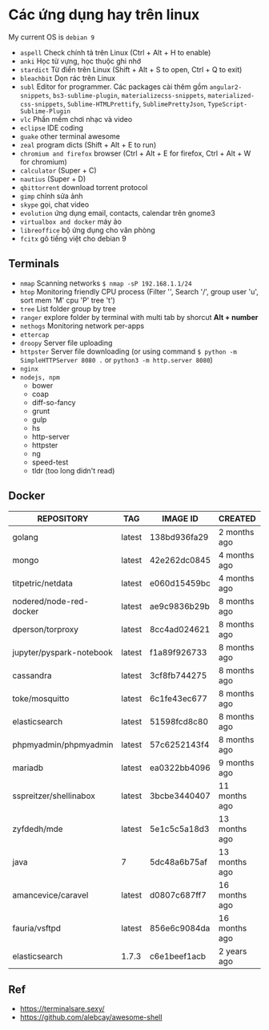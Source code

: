 # Các ứng dụng hay trên linux

My current OS is `debian 9`

* `aspell` Check chính tả trên Linux (Ctrl + Alt + H to enable)
* `anki` Học từ vựng, học thuộc ghi nhớ
* `stardict` Từ điển trên Linux (Shift + Alt + S to open, Ctrl + Q to exit)
* `bleachbit` Dọn rác trên Linux
* `subl` Editor for programmer. Các packages cài thêm gồm `angular2-snippets`, `bs3-sublime-plugin`, `materializecss-snippets`, `materialized-css-snippets`, `Sublime-HTMLPrettify`, `SublimePrettyJson`, `TypeScript-Sublime-Plugin`
* `vlc` Phần mềm chơi nhạc và video
* `eclipse` IDE coding
* `guake` other terminal awesome
* `zeal` program dicts (Shift + Alt + E to run)
* `chromium and firefox` browser (Ctrl + Alt + E for firefox, Ctrl + Alt + W for chromium)
* `calculator` (Super + C)
* `nautius` (Super + D)
* `qbittorrent` download torrent protocol
* `gimp` chỉnh sửa ảnh
* `skype` gọi, chat video
* `evolution` ứng dụng email, contacts, calendar trên gnome3
* `virtualbox and docker` máy ảo
* `libreoffice` bộ ứng dụng cho văn phòng
* `fcitx` gõ tiếng việt cho debian 9

## Terminals

* `nmap` Scanning networks `$ nmap -sP 192.168.1.1/24`
* `htop` Monitoring friendly CPU process (Filter '\', Search '/', group user 'u', sort mem 'M' cpu 'P' tree 't')
* `tree` List folder group by tree
* `ranger` explore folder by terminal with multi tab by shorcut **Alt + number**
* `nethogs` Monitoring network per-apps
* `ettercap`
* `droopy` Server file uploading
* `httpster` Server file downloading (or using command `$ python -m SimpleHTTPServer 8080 .` or `python3 -m http.server 8080`)
* `nginx`
* `nodejs, npm`
  - bower
  - coap
  - diff-so-fancy
  - grunt
  - gulp
  - hs
  - http-server
  - httpster
  - ng
  - speed-test
  - tldr (too long didn't read)

## Docker

| REPOSITORY                | TAG               |  IMAGE ID      |      CREATED        |    SIZE |
|   ------------- | ------------- | ------------- | ------------- | ------------- |
| golang                    |  latest           |   138bd936fa29 |        2 months ago |        733MB |
| mongo                     |  latest           |   42e262dc0845 |        4 months ago |        361MB |
| titpetric/netdata         |  latest           |   e060d15459bc |        4 months ago |        265MB |
| nodered/node-red-docker   |  latest           |   ae9c9836b29b |        8 months ago |        719MB |
| dperson/torproxy          |  latest           |   8cc4ad024621 |        8 months ago |        121MB |
| jupyter/pyspark-notebook  |  latest           |   f1a89f926733 |        8 months ago |        5.85GB |
| cassandra                 |  latest           |   3cf8fb744275 |        8 months ago |        386MB |
| toke/mosquitto            |  latest           |   6c1fe43ec677 |        8 months ago |        175MB |
| elasticsearch             |  latest           |   51598fcd8c80 |        8 months ago |        350MB |
| phpmyadmin/phpmyadmin     |  latest           |   57c6252143f4 |        8 months ago |        106MB |
| mariadb                   |  latest           |   ea0322bb4096 |        9 months ago |        395MB |
| sspreitzer/shellinabox    |  latest           |   3bcbe3440407 |        11 months ago |       155MB |
| zyfdedh/mde               |  latest           |   5e1c5c5a18d3 |        13 months ago |       63.5MB |
| java                      | 7                 |  5dc48a6b75af  |      13 months ago   |    584MB |
| amancevice/caravel        |  latest           |   d0807c687ff7 |        16 months ago |       772MB |
| fauria/vsftpd             |  latest           |   856e6c9084da |        16 months ago |       428MB |
| elasticsearch             | 1.7.3             |  c6e1beef1acb  |      2 years ago     |    345MB |

## Ref

- https://terminalsare.sexy/
- https://github.com/alebcay/awesome-shell
